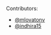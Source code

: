 Contributors:
- [@mlovatonv](https://github.com/mlovatonv)
- [@indhira15](https://github.com/indhira15)
